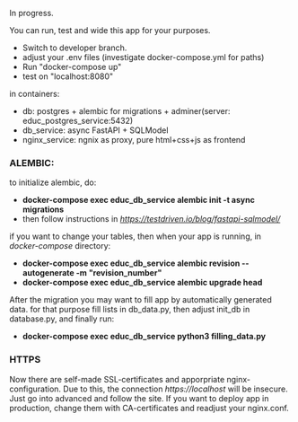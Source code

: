 In progress.

You can run, test and wide this app for your purposes.

- Switch to developer branch.
- adjust your .env files (investigate docker-compose.yml for paths)
- Run "docker-compose up"
- test on "localhost:8080"

in containers:
- db: postgres + alembic for migrations + adminer(server: educ_postgres_service:5432)
- db_service: async FastAPI + SQLModel
- nginx_service: ngnix as proxy, pure html+css+js as frontend


### ALEMBIC:

to initialize alembic, do:
- **docker-compose exec educ_db_service alembic init -t async migrations**
- then follow instructions in *https://testdriven.io/blog/fastapi-sqlmodel/*

if you want to change your tables, then when your app is running, in *docker-compose* directory:
- **docker-compose exec educ_db_service alembic revision --autogenerate -m "revision_number"**
- **docker-compose exec educ_db_service alembic upgrade head**

After the migration you may want to fill app by automatically generated data. 
for that purpose fill lists in db_data.py, then adjust init_db in database.py, and finally run:
- **docker-compose exec educ_db_service python3 filling_data.py**

### HTTPS
Now there are self-made SSL-certificates and apporpriate nginx-configuration. Due to this, the connection *https://localhost* will be insecure. Just go into advanced and follow the site.
If you want to deploy app in production, change them with CA-certificates and readjust your nginx.conf.
